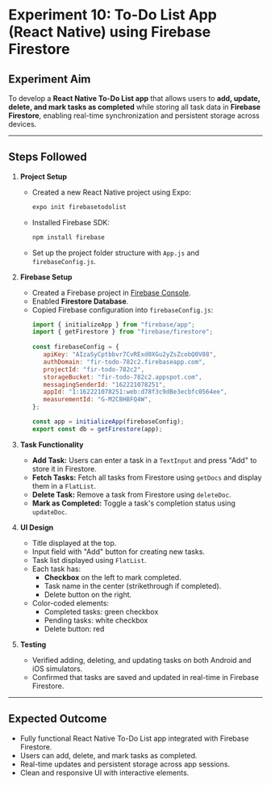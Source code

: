 # Experiment 10: To-Do List App (React Native) using Firebase Firestore

## Experiment Aim
To develop a **React Native To-Do List app** that allows users to **add, update, delete, and mark tasks as completed** while storing all task data in **Firebase Firestore**, enabling real-time synchronization and persistent storage across devices.

---

## Steps Followed

1. **Project Setup**
   - Created a new React Native project using Expo:
     ```bash
     expo init firebasetodolist
     ```
   - Installed Firebase SDK:
     ```bash
     npm install firebase
     ```
   - Set up the project folder structure with `App.js` and `firebaseConfig.js`.

2. **Firebase Setup**
   - Created a Firebase project in [Firebase Console](https://console.firebase.google.com/).
   - Enabled **Firestore Database**.
   - Copied Firebase configuration into `firebaseConfig.js`:
     ```javascript
     import { initializeApp } from "firebase/app";
     import { getFirestore } from "firebase/firestore";
    
     const firebaseConfig = { 
        apiKey: "AIzaSyCptbbvr7CvRExd0XGu2yZsZcobQ0V88",
        authDomain: "fir-todo-782c2.firebaseapp.com",
        projectId: "fir-todo-782c2",
        storageBucket: "fir-todo-782c2.appspot.com",
        messagingSenderId: "162221078251",
        appId: "1:162221078251:web:d78f3c9dBe3ecbfc0564ee",
        measurementId: "G-M2CBHBFQ4W", 
     };

     const app = initializeApp(firebaseConfig);
     export const db = getFirestore(app);
     ```

3. **Task Functionality**
   - **Add Task:** Users can enter a task in a `TextInput` and press "Add" to store it in Firestore.
   - **Fetch Tasks:** Fetch all tasks from Firestore using `getDocs` and display them in a `FlatList`.
   - **Delete Task:** Remove a task from Firestore using `deleteDoc`.
   - **Mark as Completed:** Toggle a task's completion status using `updateDoc`.

4. **UI Design**
   - Title displayed at the top.
   - Input field with "Add" button for creating new tasks.
   - Task list displayed using `FlatList`.
   - Each task has:
     - **Checkbox** on the left to mark completed.
     - Task name in the center (strikethrough if completed).
     - Delete button on the right.
   - Color-coded elements:
     - Completed tasks: green checkbox
     - Pending tasks: white checkbox
     - Delete button: red

5. **Testing**
   - Verified adding, deleting, and updating tasks on both Android and iOS simulators.
   - Confirmed that tasks are saved and updated in real-time in Firebase Firestore.

---

## Expected Outcome

- Fully functional React Native To-Do List app integrated with Firebase Firestore.
- Users can add, delete, and mark tasks as completed.
- Real-time updates and persistent storage across app sessions.
- Clean and responsive UI with interactive elements.


